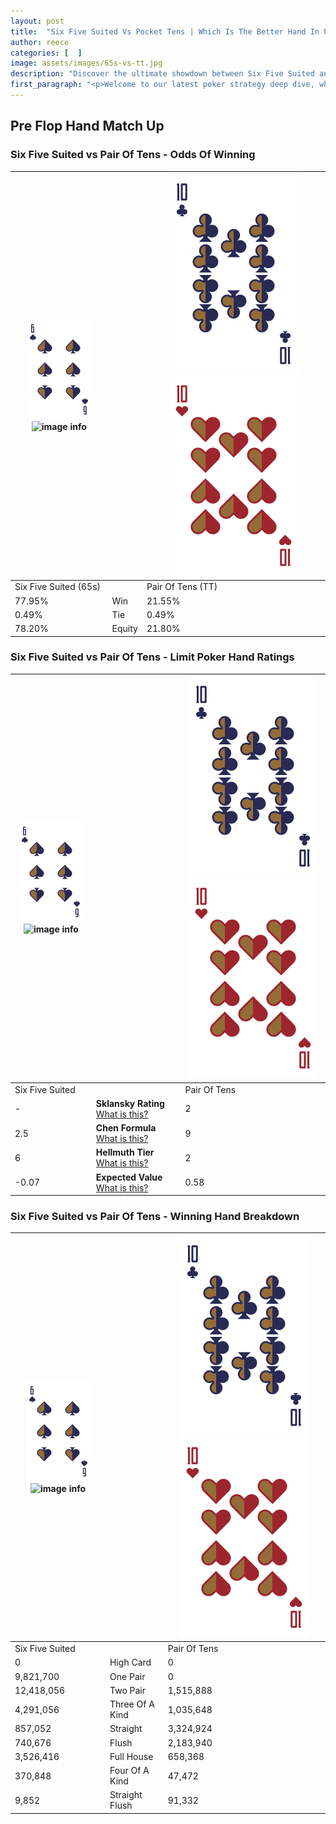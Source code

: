 ```yaml
---
layout: post
title:  "Six Five Suited Vs Pocket Tens | Which Is The Better Hand In Poker? A Complete Guide"
author: reece
categories: [  ]
image: assets/images/65s-vs-tt.jpg
description: "Discover the ultimate showdown between Six Five Suited and Pair Of Tens in poker! Uncover the odds, strategies, and scenarios where one hand triumphs over the other. Get ready to up your poker game with this thrilling analysis."
first_paragraph: "<p>Welcome to our latest poker strategy deep dive, where we're pitting two distinct hands against each other in a high-stakes showdown: Six Five Suited vs Pair Of Tens.</p><p>In the dynamic world of poker, every decision counts, and knowing which hand holds the upper hand is key to your success at the table.</p><p>In this article, we'll dissect these two hands, explore the scenarios where one dominates the other, and equip you with the knowledge to make strategic choices that can tip the odds in your favor.</p><p>Get ready to unravel the intriguing dynamics of these poker hands and elevate your game to new heights.</p>"
---
```




[comment]: # (sp0)

## Pre Flop Hand Match Up

<div class="table hand-ratings" markdown="1"> 



### Six Five Suited vs Pair Of Tens - Odds Of Winning


    
| ![image info](assets/images/hand1/6.png) ![image info](assets/images/hand1/5s.png) |  | ![image info](assets/images/hand2/T.png) ![image info](assets/images/hand2/To.png) |
| -------- | -------- | -------- |
| Six Five Suited (65s) |  | Pair Of Tens (TT) |
| 77.95% | Win | 21.55% |
| 0.49% | Tie | 0.49% |
| 78.20% | Equity | 21.80% |




[comment]: # (sp1)



### Six Five Suited vs Pair Of Tens - Limit Poker Hand Ratings


    
| ![image info](assets/images/hand1/6.png) ![image info](assets/images/hand1/5s.png) |  | ![image info](assets/images/hand2/T.png) ![image info](assets/images/hand2/To.png) |
| -------- | -------- | -------- |
| Six Five Suited |  | Pair Of Tens |
| - | **Sklansky Rating** [What is this?](/sklansky-rating-explained) | 2 |
| 2.5 | **Chen Formula** [What is this?](/chen-formula-explained) | 9 |
| 6 | **Hellmuth Tier** [What is this?](/Hellmuth-tier-explained) | 2 |
| -0.07 | **Expected Value** [What is this?](/expected-value-explained) | 0.58 |




[comment]: # (sp2)



### Six Five Suited vs Pair Of Tens - Winning Hand Breakdown


    
| ![image info](assets/images/hand1/6.png) ![image info](assets/images/hand1/5s.png) |  | ![image info](assets/images/hand2/T.png) ![image info](assets/images/hand2/To.png) |
| -------- | -------- | -------- |
| Six Five Suited |  | Pair Of Tens |
| 0 | High Card | 0 |
| 9,821,700 | One Pair | 0 |
| 12,418,056 | Two Pair | 1,515,888 |
| 4,291,056 | Three Of A Kind | 1,035,648 |
| 857,052 | Straight | 3,324,924 |
| 740,676 | Flush | 2,183,940 |
| 3,526,416 | Full House | 658,368 |
| 370,848 | Four Of A Kind | 47,472 |
| 9,852 | Straight Flush | 91,332 |




[comment]: # (sp3)



</div>

[comment]: # (sp4)



[comment]: # (sp5)

